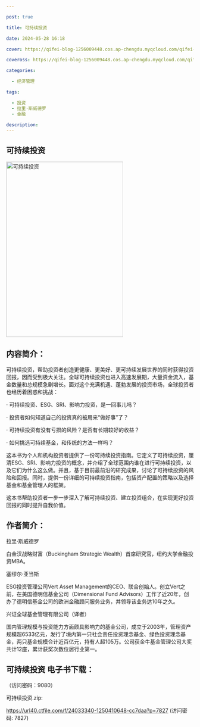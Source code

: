 ```yaml
---

post: true

title: 可持续投资

date: 2024-05-28 16:18

cover: https://qifei-blog-1256009448.cos.ap-chengdu.myqcloud.com/qifei-blog/660016fa9f345e8d0322b1a0.jpg

coveross: https://qifei-blog-1256009448.cos.ap-chengdu.myqcloud.com/qifei-blog/660016fa9f345e8d0322b1a0.jpg

categories:

  - 经济管理

tags:

  - 投资
  - 拉里·斯威德罗
  - 金融

description:
---
```


## 可持续投资
<img alt=" 可持续投资" class="aligncenter loading" data-was-processed="true" decoding="async" fetchpriority="high" height="471" src="https://qifei-blog-1256009448.cos.ap-chengdu.myqcloud.com/qifei-blog/660016fa9f345e8d0322b1a0.jpg" style="cursor: zoom-in;" width="314"/>

## 内容简介：

可持续投资，帮助投资者创造更健康、更美好、更可持续发展世界的同时获得投资回报，因而受到极大关注。全球可持续投资也进入高速发展期，大量资金流入，基金数量和总规模急剧增长。面对这个充满机遇、蓬勃发展的投资市场，全球投资者也经历着困惑和挑战：

· 可持续投资、ESG、SRI、影响力投资，是一回事儿吗？

· 投资者如何知道自己的投资真的被用来“做好事”了？

· 可持续投资有没有亏损的风险？是否有长期较好的收益？

· 如何挑选可持续基金，和传统的方法一样吗？

这本书为个人和机构投资者提供了一份可持续投资指南。它定义了可持续投资，厘清ESG、SRI、影响力投资的概念，并介绍了全球范围内谁在进行可持续投资，以及它们为什么这么做。并且，基于目前最前沿的研究成果，讨论了可持续投资的风险和回报。同时，提供一份详细的可持续投资指南，包括资产配置的策略以及选择基金和基金管理人的框架。

这本书帮助投资者一步一步深入了解可持续投资、建立投资组合，在实现更好投资回报的同时提升自我价值。

## 作者简介：

拉里·斯威德罗

白金汉战略财富（Buckingham Strategic Wealth）首席研究官，纽约大学金融投资MBA。

塞缪尔·亚当斯

ESG投资管理公司Vert Asset Management的CEO、联合创始人。创立Vert之前，在美国德明信基金公司（Dimensional Fund Advisors）工作了近20年，创办了德明信基金公司的欧洲金融顾问服务业务，并领导该业务达10年之久。

兴证全球基金管理有限公司（译者）

国内管理规模与投资能力方面颇具影响力的基金公司，成立于2003年，管理资产规模超6533亿元，发行了境内第一只社会责任投资理念基金、绿色投资理念基金，两只基金规模合计近百亿元，持有人超105万。公司获金牛基金管理公司大奖共计12座，累计获奖次数位居行业第一。

## 可持续投资 电子书下载：

 （访问密码：9080）

可持续投资.zip: 

https://url40.ctfile.com/f/24033340-1250410648-cc7daa?p=7827 (访问密码: 7827)
